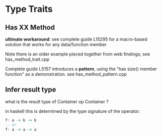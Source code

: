 # Type Traits

## Has XX Method

**ultimate workaround**: see complete guide L15295 for a macro-based solution
that works for any data/function member

Note there is an older example pieced together from web findings; 
see has_method_trait.cpp

Complete guide L5157 introduces a **pattern**, using the "has size() member function"
as a demonstration.
see has_method_pattern.cpp

## Infer result type

what is the result type of Container<T1> op Container<T2> ?

in haskell this is determined by the type signature of the operator:

```haskell
f: a -> b -> b
-- or
f: a -> a -> a
```

